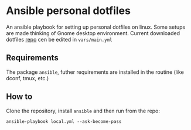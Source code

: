 Ansible personal dotfiles
=========

An ansible playbook for setting up personal dotfiles on linux. Some setups are made thinking of Gnome desktop environment.
Current downloaded dotfiles [repo](https://github.com/rflocfloc/dotfiles) cen be edited in ```vars/main.yml```

Requirements
------------

The package ```ansible```, futher requirements are installed in the routine (like dconf, tmux, etc.)

How to
--------------

Clone the repository, install ```ansible``` and then run from the repo:
```
ansible-playbook local.yml --ask-become-pass
```

